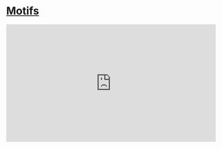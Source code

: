 # [Motifs](/wilcom-docs/Summary/summary_-_create/Motifs)

<iframe src="https://www.youtube.com/embed/0DexMieX0WQ?si=hgIxX_unCobbSpXV" frameborder="0" 
      allow="accelerometer; autoplay; clipboard-write; encrypted-media; gyroscope; picture-in-picture" 
      allowfullscreen="" style="width: 560px; height: 315px;">
</iframe>
